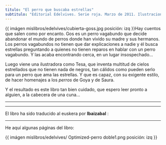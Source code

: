 ```yaml
---
titulo: "El perro que buscaba estrellas"
subtitulo: "Editorial Edelvives. Serie roja. Marzo de 2011. Ilustraciones de Tesa González. "
---
```

{{ imágen mislibros/edelvives/cubierta-goss.jpg posición: izq }}Hay cuentos
que salen como por encanto. Gos es un perro vagabundo que decide abandonar el
mundo de perros donde han vivido su madre y sus hermanos. Los perros
vagabundos no tienen que dar explicaciones a nadie y él busca estrellas
preguntando a quienes no tienen reparos en hablar con un perro vagabundo. Y
las acaba encontrando cerca, en un lugar insospechado…

Luego viene una ilustradora como Tesa, que inventa multitud de cielos
estrellados que no tienen nada de negros, tan cálidos como pueden serlo para
un perro que ama las estrellas. Y que es capaz, con su exigente estilo, de
hacer homenajes a los _perros_ de Goya y de Saura.

Y el resultado es este libro tan bien cuidado, que espero leer pronto a
alguien, a la cabecera de una cuna…

* * *

* * *

El libro ha sido traducido al euskera por **Ibaizabal** :




* * *

He aquí algunas páginas del libro:

{{ imágen mislibros/edelvives/ Optimized-perro doble1.png posición: izq }}


